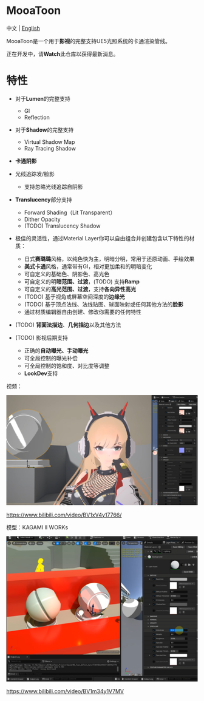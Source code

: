 # MooaToon
中文 | [English](https://github.com/JasonMa0012/MooaToon)

MooaToon是一个用于**影视**的完整支持UE5光照系统的卡通渲染管线。

正在开发中，请**Watch**此仓库以获得最新消息。

# 特性

- 对于**Lumen**的完整支持
  - GI
  - Reflection
- 对于**Shadow**的完整支持

  - Virtual Shadow Map
  - Ray Tracing Shadow
- **卡通阴影**
- 光线追踪发/脸影
  
  - 支持忽略光线追踪自阴影

- **Translucency**部分支持
  - Forward Shading（Lit Transparent）
  - Dither Opacity
  - (TODO) Translucency Shadow
- 极佳的灵活性，通过Material Layer你可以自由组合并创建包含以下特性的材质：

  - 日式**赛璐璐**风格，以纯色快为主，明暗分明，常用于还原动画、手绘效果
  - **美式卡通**风格，通常带有GI，相对更加柔和的明暗变化
  - 可自定义的基础色、阴影色、高光色
  - 可自定义的明**暗范围、过渡**，(TODO) 支持**Ramp**
  - 可自定义的**高光范围、过渡**，支持**各向异性高光**
  - (TODO) 基于视角或屏幕空间深度的**边缘光**
  - (TODO) 基于顶点法线、法线贴图、球面映射或任何其他方法的**脸影**
  - 通过材质编辑器自由创建、修改你需要的任何特性
- (TODO) **背面法描边**、**几何描边**以及其他方法 
- (TODO) 影视后期支持

  - 正确的**自动曝光、手动曝光**
  - 可全局控制的曝光补偿
  - 可全局控制的饱和度、对比度等调整
  - **LookDev**支持

视频：

![image-20220723170300020](README_CN.assets/image-20220723170300020.png)

https://www.bilibili.com/video/BV1xV4y17766/

模型：KAGAMI Ⅱ WORKs

![image-20220613220050376](README_CN.assets/image-20220613220050376.png)

https://www.bilibili.com/video/BV1m34y1V7MV

